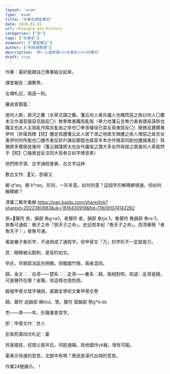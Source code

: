 ```yaml
---
layout: 'exam'
type: 'exam'
title: "先秦史課堂筆記"
date: 2020-01-01
url: note/pre-qin-history
categories: ["史"]
tags: ["先秦史"]
examsort: ["課堂筆記"]
author: ["柯棋瀚整理"]
description: '研一上選修課<v>先秦史</v>的筆記'
draft: true
---
```


作業：最好能跟自己專業結合起來。

課堂報告：讀繫秊，

左傳札記，兩週一則。

羅迪宣那篇：

彼何人斯，居河之麋〔水草交謂之麋。箋云何人者斥讒人也賤而惡之故曰何人〇麋本又作湄音眉惡烏路反〇〕無拳無勇職爲亂階〔拳力也箋云言無力勇者謂易誅除也職主也此人主爲亂作階言亂由之來也〇拳音權徐已袁反易夷豉反〇〕旣微且尰爾勇伊何〔骭瘍爲微【校】腫足爲尰箋云此人居下濕之地故生微腫之疾人憎惡之故言女勇伊何何所能也〇尰市勇反骭戶諫反脚脛也瘍音羊本亦作傷音同創也腫諸勇反〕爲猶將多爾居徒幾何〔箋云猶謀將太也女作讒佞之謀大多女所與居之眾幾何人素能然乎【校】〇幾居豈反注同大音泰又如字傃音素〕

他們用<v>字源</v>、<v>古字通假會典</v>、<v>古文字詁林</v>



敷古文作⿱𤰔又，卽甫又

鄕 qʰaŋ、卿 kʰraŋ，形同，一形多意。如何別意？這個字形解釋鄕很通，但如何解釋卿？

清華二<v>繫年</v>集解 https://pan.baidu.com/share/link?shareid=2022380883&uk=1816430918&fid=118091074142282



旅=𣥐聲符 旅，韻部 魚ɡ·raʔ。者聲符 者，韻部 魚tjaːʔ。魯聲符 魯韻部 魚raːʔ。旅魯可通假：<v>微子之命</v>「旅天子之命」，<v>史記</v><v>周本紀</v>「魯天子之命」。而清華簡「者魯天子！」者魯可通。

萬是蠍子象形字，不過用成了通假字。但甲骨文「万」的字形不一定就是万。

民：眼睛被尖銳刺，是盲的初文。

氒氏，早期寫法區別明顯，但戰國竹簡，兩者混同。

歸。金文：⿰𠂤帚——楚系：⿺辵帚——秦系：歸，兩相對照，知道⿺辵帚是歸。可是聲符在哪？省聲。但這樣也很危險。

<v>殷墟甲骨文彗字補說</v>，<v>裘錫圭學術文集甲骨文卷</v>

歸。聲符 追韻部 微klul。慧。聲符 彗韻部 祭ɡʷeːds

秂——秊——年。形聲兼會意字。

卽：甲骨文作⿰㿝人

彭紫荊第四次札記：霍

丼是姬姓，叔南父是丼氏。同姓通婚。爲他國作yk器，很有可能。



霍表示快速的意思，文獻中有嗎？應該是漢代出現的意思。

作業24號展示。！
